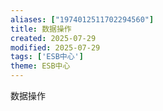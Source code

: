 ```yaml
---
aliases: ["1974012511702294560"]
title: 数据操作
created: 2025-07-29
modified: 2025-07-29
tags: ['ESB中心']
theme: ESB中心
---
```


数据操作